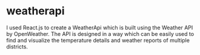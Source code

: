 # weatherapi

I used React.js to create a WeatherApi which is built using the Weather API by OpenWeather. 
The API is designed in a way which can be easily used to find and visualize the temperature details and weather reports of multiple districts. 
